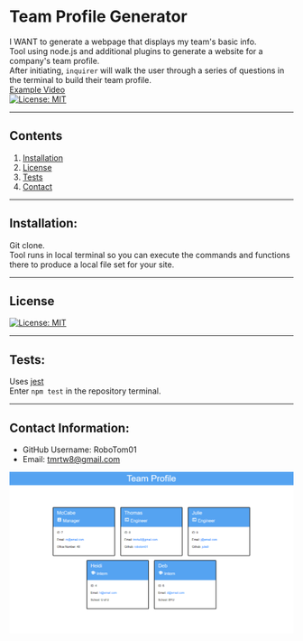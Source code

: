 # Team Profile Generator  
  I WANT to generate a webpage that displays my team's basic info.<br /> Tool using node.js and additional plugins to generate a website for a company's team profile.<br /> After initiating, `inquirer` will walk the user through a series of questions in the terminal to build their team profile.<br /> [Example Video](https://watch.screencastify.com/v/r1aImDLb1BZkBZ0uOVIJ)<br />
  [![License: MIT](https://img.shields.io/badge/License-MIT-yellow.svg)](https://opensource.org/licenses/MIT)<br />
  

  ---
  ## Contents

  1. [Installation](#installation)
  2. [License](#license)
  3. [Tests](#tests)
  4. [Contact](#contact)


  ---

  ## Installation:
  Git clone.<br /> Tool runs in local terminal so you can execute the commands and functions there to produce a local file set for your site.
  

  ---

  ## License
  [![License: MIT](https://img.shields.io/badge/License-MIT-yellow.svg)](https://opensource.org/licenses/MIT)<br />


  ---

  ## Tests:
  Uses [jest](https://www.npmjs.com/package/jest)<br />
  Enter `npm test` in the repository terminal.<br />


  ---

  ## Contact Information:
  * GitHub Username: RoboTom01
  * Email: tmrtw8@gmail.com  
  
  ![](./assets/teamprofilemockup.png)
